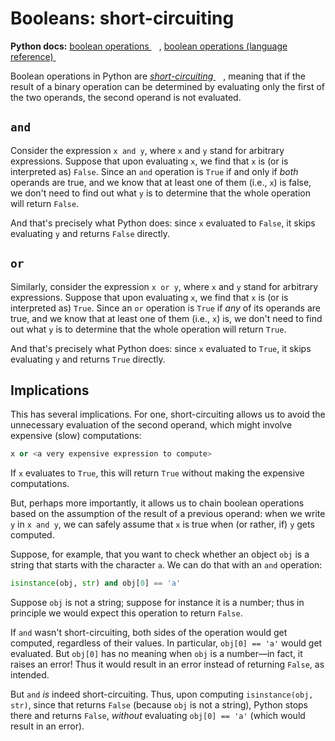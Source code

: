 # Booleans: short-circuiting

**Python docs:** [boolean operations <img height="12" style="display: inline" src="https://raw.githubusercontent.com/webartifex/intro-to-python/master/static/link_to_py.png">](https://docs.python.org/3/library/stdtypes.html#boolean-operations-and-or-not), [boolean operations (language reference) <img height="12" style="display: inline" src="https://raw.githubusercontent.com/webartifex/intro-to-python/master/static/link_to_py.png">](https://docs.python.org/3/reference/expressions.html#boolean-operations) 

Boolean operations in Python are [*short-circuiting* <img height="12" style="display: inline" src="https://raw.githubusercontent.com/webartifex/intro-to-python/master/static/link_to_wiki.png">](https://en.wikipedia.org/wiki/Short-circuit_evaluation), meaning that if the result of a binary operation can be determined by evaluating only the first of the two operands, the second operand is not evaluated.

## `and`

Consider the expression `x and y`, where `x` and `y` stand for arbitrary expressions.
Suppose that upon evaluating `x`, we find that `x` is (or is interpreted as) `False`. 
Since an `and` operation is `True` if and only if *both* operands are true, and we know that at least one of them (i.e., `x`) is false, we don't need to find out what `y` is to determine that the whole operation will return `False`.

And that's precisely what Python does: since `x` evaluated to `False`, it skips evaluating `y` and returns `False` directly.

## `or`

Similarly, consider the expression `x or y`, where `x` and `y` stand for arbitrary expressions.
Suppose that upon evaluating `x`, we find that `x` is (or is interpreted as) `True`. 
Since an `or` operation is `True` if *any* of its operands are true, and we know that at least one of them (i.e., `x`) is, we don't need to find out what `y` is to determine that the whole operation will return `True`. 

And that's precisely what Python does: since `x` evaluated to `True`, it skips evaluating `y` and returns `True` directly.


## Implications

This has several implications. For one, short-circuiting allows us to avoid the unnecessary evaluation of the second operand, which might involve expensive (slow) computations:
```python
x or <a very expensive expression to compute>
```
If `x` evaluates to `True`, this will return `True` without making the expensive computations.

But, perhaps more importantly, it allows us to chain boolean operations based on the assumption of the result of a previous operand: when we write `y` in `x and y`, we can safely assume that `x` is true when (or rather, if) `y` gets computed.

Suppose, for example, that you want to check whether an object `obj` is a string that starts with the character `a`. We can do that with an `and` operation:
```python
isinstance(obj, str) and obj[0] == 'a'
```
Suppose `obj` is not a string; suppose for instance it is a number; thus in principle we would expect this operation to return `False`.

If `and` wasn't short-circuiting, both sides of the operation would get computed, regardless of their values. In particular, `obj[0] == 'a'` would get evaluated. But `obj[0]` has no meaning when `obj` is a number—in fact, it raises an error! Thus it would result in an error instead of returning `False`, as intended.

But `and` *is* indeed short-circuiting. Thus, upon computing `isinstance(obj, str)`, since that returns `False` (because `obj` is not a string), Python stops there and returns `False`, *without* evaluating `obj[0] == 'a'` (which would result in an error).

